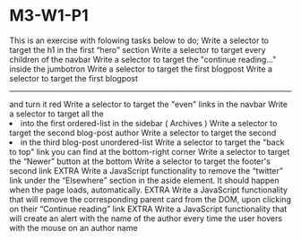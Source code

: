 # M3-W1-P1
This is an exercise with folowing tasks below to do;
Write a selector to target the h1 in the first “hero” section
Write a selector to target every children of the navbar
Write a selector to target the "continue reading..." inside the jumbotron
Write a selector to target the first blogpost
Write a selector to target the first blogpost <hr> and turn it red
Write a selector to target the "even" links in the navbar
Write a selector to target all the <li> into the first ordered-list in the sidebar ( Archives )
Write a selector to target the second blog-post author
Write a selector to target the second <li> in the third blog-post unordered-list
Write a selector to target the "back to top" link you can find at the bottom-right corner
Write a selector to target the “Newer” button at the bottom
Write a selector to target the footer's second link
EXTRA Write a JavaScript functionality to remove the “twitter” link under the “Elsewhere” section in the aside element. It should happen when the page loads, automatically.
EXTRA Write a JavaScript functionality that will remove the corresponding parent card from the DOM, upon clicking on their “Continue reading” link 
EXTRA Write a JavaScript functionality that will create an alert with the name of the author every time the user hovers with the mouse on an author name
